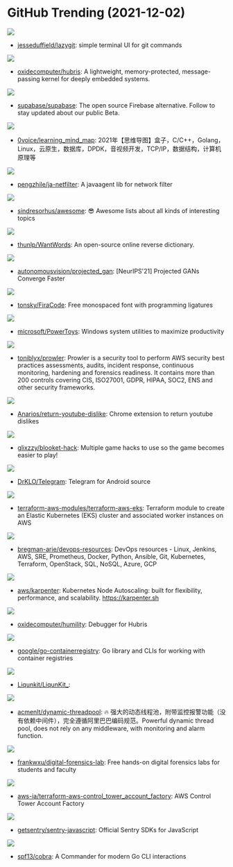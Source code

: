 # GitHub Trending (2021-12-02)

![](https://img.shields.io/badge/Go-New%20387-green?style=flat-square&logo=appveyor)
- [jesseduffield/lazygit](https://github.com/jesseduffield/lazygit): simple terminal UI for git commands

![](https://img.shields.io/badge/Rust-New%20201-green?style=flat-square&logo=appveyor)
- [oxidecomputer/hubris](https://github.com/oxidecomputer/hubris): A lightweight, memory-protected, message-passing kernel for deeply embedded systems.

![](https://img.shields.io/badge/TypeScript-New%20470-green?style=flat-square&logo=appveyor)
- [supabase/supabase](https://github.com/supabase/supabase): The open source Firebase alternative. Follow to stay updated about our public Beta.

![](https://img.shields.io/badge/none-New%20317-green?style=flat-square&logo=appveyor)
- [0voice/learning_mind_map](https://github.com/0voice/learning_mind_map): 2021年【思维导图】盒子，C/C++，Golang，Linux，云原生，数据库，DPDK，音视频开发，TCP/IP，数据结构，计算机原理等

![](https://img.shields.io/badge/Java-New%20140-green?style=flat-square&logo=appveyor)
- [pengzhile/ja-netfilter](https://github.com/pengzhile/ja-netfilter): A javaagent lib for network filter

![](https://img.shields.io/badge/none-New%20364-green?style=flat-square&logo=appveyor)
- [sindresorhus/awesome](https://github.com/sindresorhus/awesome): 😎 Awesome lists about all kinds of interesting topics

![](https://img.shields.io/badge/JavaScript-New%20146-green?style=flat-square&logo=appveyor)
- [thunlp/WantWords](https://github.com/thunlp/WantWords): An open-source online reverse dictionary.

![](https://img.shields.io/badge/Python-New%208-green?style=flat-square&logo=appveyor)
- [autonomousvision/projected_gan](https://github.com/autonomousvision/projected_gan): [NeurIPS'21] Projected GANs Converge Faster

![](https://img.shields.io/badge/Clojure-New%20368-green?style=flat-square&logo=appveyor)
- [tonsky/FiraCode](https://github.com/tonsky/FiraCode): Free monospaced font with programming ligatures

![](https://img.shields.io/badge/C%23-New%2069-green?style=flat-square&logo=appveyor)
- [microsoft/PowerToys](https://github.com/microsoft/PowerToys): Windows system utilities to maximize productivity

![](https://img.shields.io/badge/Shell-New%2011-green?style=flat-square&logo=appveyor)
- [toniblyx/prowler](https://github.com/toniblyx/prowler): Prowler is a security tool to perform AWS security best practices assessments, audits, incident response, continuous monitoring, hardening and forensics readiness. It contains more than 200 controls covering CIS, ISO27001, GDPR, HIPAA, SOC2, ENS and other security frameworks.

![](https://img.shields.io/badge/JavaScript-New%20570-green?style=flat-square&logo=appveyor)
- [Anarios/return-youtube-dislike](https://github.com/Anarios/return-youtube-dislike): Chrome extension to return youtube dislikes

![](https://img.shields.io/badge/JavaScript-New%205-green?style=flat-square&logo=appveyor)
- [glixzzy/blooket-hack](https://github.com/glixzzy/blooket-hack): Multiple game hacks to use so the game becomes easier to play!

![](https://img.shields.io/badge/Java-New%2015-green?style=flat-square&logo=appveyor)
- [DrKLO/Telegram](https://github.com/DrKLO/Telegram): Telegram for Android source

![](https://img.shields.io/badge/HCL-New%202-green?style=flat-square&logo=appveyor)
- [terraform-aws-modules/terraform-aws-eks](https://github.com/terraform-aws-modules/terraform-aws-eks): Terraform module to create an Elastic Kubernetes (EKS) cluster and associated worker instances on AWS

![](https://img.shields.io/badge/Groovy-New%2014-green?style=flat-square&logo=appveyor)
- [bregman-arie/devops-resources](https://github.com/bregman-arie/devops-resources): DevOps resources - Linux, Jenkins, AWS, SRE, Prometheus, Docker, Python, Ansible, Git, Kubernetes, Terraform, OpenStack, SQL, NoSQL, Azure, GCP

![](https://img.shields.io/badge/Go-New%2092-green?style=flat-square&logo=appveyor)
- [aws/karpenter](https://github.com/aws/karpenter): Kubernetes Node Autoscaling: built for flexibility, performance, and scalability. https://karpenter.sh

![](https://img.shields.io/badge/Rust-New%2033-green?style=flat-square&logo=appveyor)
- [oxidecomputer/humility](https://github.com/oxidecomputer/humility): Debugger for Hubris

![](https://img.shields.io/badge/Go-New%202-green?style=flat-square&logo=appveyor)
- [google/go-containerregistry](https://github.com/google/go-containerregistry): Go library and CLIs for working with container registries

![](https://img.shields.io/badge/none-New%2020-green?style=flat-square&logo=appveyor)
- [Liqunkit/LiqunKit_](https://github.com/Liqunkit/LiqunKit_): 

![](https://img.shields.io/badge/Java-New%2046-green?style=flat-square&logo=appveyor)
- [acmenlt/dynamic-threadpool](https://github.com/acmenlt/dynamic-threadpool): 🔥 强大的动态线程池，附带监控报警功能（没有依赖中间件），完全遵循阿里巴巴编码规范。Powerful dynamic thread pool, does not rely on any middleware, with monitoring and alarm function.

![](https://img.shields.io/badge/Rich%20Text%20Format-New%2022-green?style=flat-square&logo=appveyor)
- [frankwxu/digital-forensics-lab](https://github.com/frankwxu/digital-forensics-lab): Free hands-on digital forensics labs for students and faculty

![](https://img.shields.io/badge/HCL-New%2017-green?style=flat-square&logo=appveyor)
- [aws-ia/terraform-aws-control_tower_account_factory](https://github.com/aws-ia/terraform-aws-control_tower_account_factory): AWS Control Tower Account Factory

![](https://img.shields.io/badge/TypeScript-New%205-green?style=flat-square&logo=appveyor)
- [getsentry/sentry-javascript](https://github.com/getsentry/sentry-javascript): Official Sentry SDKs for JavaScript

![](https://img.shields.io/badge/Go-New%2018-green?style=flat-square&logo=appveyor)
- [spf13/cobra](https://github.com/spf13/cobra): A Commander for modern Go CLI interactions

